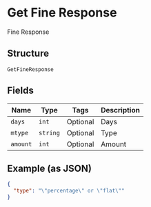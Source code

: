 
# Get Fine Response

Fine Response

## Structure

`GetFineResponse`

## Fields

| Name | Type | Tags | Description |
|  --- | --- | --- | --- |
| `days` | `int` | Optional | Days |
| `mtype` | `string` | Optional | Type |
| `amount` | `int` | Optional | Amount |

## Example (as JSON)

```json
{
  "type": "\"percentage\" or \"flat\""
}
```

